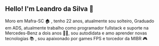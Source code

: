 ## Hello! I'm Leandro da Silva :muscle:
Moro em Mafra-SC :house: , tenho 22 anos, atualmente sou solteiro,  Graduado em ADS, atualmente trabalho como programador fullstack e suporte na Mercedes-Benz a dois anos :factory_worker:, sou autodidata e amo aprender novas tecnologias :books: , sou apaixonado por games FPS e torcedor da MIBR  :video_game:
